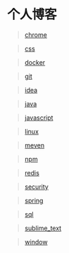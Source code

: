 # 个人博客

>[chrome](https://github.com/zjutwyj/blog/blob/master/chrome.md)

>[css](https://github.com/zjutwyj/blog/blob/master/css.md)

>[docker](https://github.com/zjutwyj/blog/blob/master/docker.md)

>[git](https://github.com/zjutwyj/blog/blob/master/Git.md)

>[idea](https://github.com/zjutwyj/blog/blob/master/idea.md)

>[java](https://github.com/zjutwyj/blog/blob/master/Java.md)

>[javascript](https://github.com/zjutwyj/blog/blob/master/javascript.md)

>[linux](https://github.com/zjutwyj/blog/blob/master/Linux.md)

>[meven](https://github.com/zjutwyj/blog/blob/master/meven.md)

>[npm](https://github.com/zjutwyj/blog/blob/master/npm.md)

>[redis](https://github.com/zjutwyj/blog/blob/master/redis.md)

>[security](https://github.com/zjutwyj/blog/blob/master/security.md)

>[spring](https://github.com/zjutwyj/blog/blob/master/spring.md)

>[sql](https://github.com/zjutwyj/blog/blob/master/sql.md)

>[sublime_text](https://github.com/zjutwyj/blog/blob/master/sublime_text.md)

>[window](https://github.com/zjutwyj/blog/blob/master/window.md)



